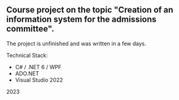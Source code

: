 ## Course project on the topic "Creation of an information system for the admissions committee".

The project is unfinished and was written in a few days.

Technical Stack:
* C# / .NET 6 / WPF
* ADO.NET
* Visual Studio 2022

2023
